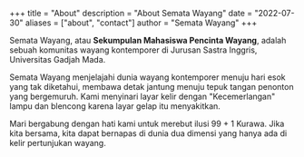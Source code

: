 +++
title = "About"
description = "About Semata Wayang"
date = "2022-07-30"
aliases = ["about", "contact"]
author = "Semata Wayang"
+++

Semata Wayang, atau **Sekumpulan Mahasiswa Pencinta Wayang**, adalah sebuah komunitas wayang kontemporer di Jurusan Sastra Inggris, Universitas Gadjah Mada.

Semata Wayang menjelajahi dunia wayang kontemporer menuju hari esok yang tak diketahui, membawa detak jantung menuju tepuk tangan penonton yang bergemuruh. Kami menyinari layar kelir dengan "Kecemerlangan" lampu dan blencong karena layar gelap itu menyakitkan.

Mari bergabung dengan hati kami untuk merebut ilusi 99 + 1 Kurawa. Jika kita bersama, kita dapat bernapas di dunia dua dimensi yang hanya ada di kelir pertunjukan wayang.
